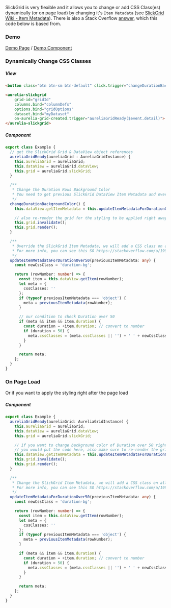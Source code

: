 SlickGrid is very flexible and it allows you to change or add CSS Class(es) dynamically (or on page load) by changing it's `Item Metadata` (see [SlickGrid Wiki - Item Metadata](providing-grid-data.md)). There is also a Stack Overflow [answer](https://stackoverflow.com/a/19985148/1212166), which this code below is based from.

### Demo
[Demo Page](https://ghiscoding.github.io/aurelia-slickgrid/#/slickgrid/example11) / [Demo Component](https://github.com/ghiscoding/slickgrid-universal/blob/master/demos/aurelia/src/examples/slickgrid/example11.ts)

### Dynamically Change CSS Classes
##### View
```html
<button class="btn btn-sm btn-default" click.trigger="changeDurationBackgroundColor()">Highlight Rows with Duration over 50</button>

<aurelia-slickgrid
    grid-id="gridId"
    columns.bind="columnDefs"
    options.bind="gridOptions"
    dataset.bind="myDataset"
    on-aurelia-grid-created.trigger="aureliaGridReady($event.detail)">
</aurelia-slickgrid>
```

##### Component
```typescript
export class Example {
  // get the SlickGrid Grid & DataView object references
  aureliaGridReady(aureliaGrid : AureliaGridInstance) {
    this.aureliaGrid = aureliaGrid;
    this.dataView = aureliaGrid.dataView;
    this.grid = aureliaGrid.slickGrid;
  }

  /**
   * Change the Duration Rows Background Color
   * You need to get previous SlickGrid DataView Item Metadata and override it
   */
  changeDurationBackgroundColor() {
    this.dataView.getItemMetadata = this.updateItemMetadataForDurationOver50(this.dataView.getItemMetadata);

    // also re-render the grid for the styling to be applied right away
    this.grid.invalidate();
    this.grid.render();
  }

  /**
   * Override the SlickGrid Item Metadata, we will add a CSS class on all rows with a Duration over 50
   * For more info, you can see this SO https://stackoverflow.com/a/19985148/1212166
   */
  updateItemMetadataForDurationOver50(previousItemMetadata: any) {
    const newCssClass = 'duration-bg';

    return (rowNumber: number) => {
      const item = this.dataView.getItem(rowNumber);
      let meta = {
        cssClasses: ''
      };
      if (typeof previousItemMetadata === 'object') {
        meta = previousItemMetadata(rowNumber);
      }

      // our condition to check Duration over 50
      if (meta && item && item.duration) {
        const duration = +item.duration; // convert to number
        if (duration > 50) {
          meta.cssClasses = (meta.cssClasses || '') + ' ' + newCssClass;
        }
      }

      return meta;
    };
  }
}
```

### On Page Load
Or if you want to apply the styling right after the page load

##### Component
```typescript
export class Example {
  aureliaGridReady(aureliaGrid: AureliaGridInstance) {
    this.aureliaGrid = aureliaGrid;
    this.dataView = aureliaGrid.dataView;
    this.grid = aureliaGrid.slickGrid;

    // if you want to change background color of Duration over 50 right after page load,
    // you would put the code here, also make sure to re-render the grid for the styling to be applied right away
    this.dataView.getItemMetadata = this.updateItemMetadataForDurationOver50(this.dataView.getItemMetadata);
    this.grid.invalidate();
    this.grid.render();
  }

  /**
   * Change the SlickGrid Item Metadata, we will add a CSS class on all rows with a Duration over 50
   * For more info, you can see this SO https://stackoverflow.com/a/19985148/1212166
   */
  updateItemMetadataForDurationOver50(previousItemMetadata: any) {
    const newCssClass = 'duration-bg';

    return (rowNumber: number) => {
      const item = this.dataView.getItem(rowNumber);
      let meta = {
        cssClasses: ''
      };
      if (typeof previousItemMetadata === 'object') {
        meta = previousItemMetadata(rowNumber);
      }

      if (meta && item && item.duration) {
        const duration = +item.duration; // convert to number
        if (duration > 50) {
          meta.cssClasses = (meta.cssClasses || '') + ' ' + newCssClass;
        }
      }

      return meta;
    };
  }
}
```
